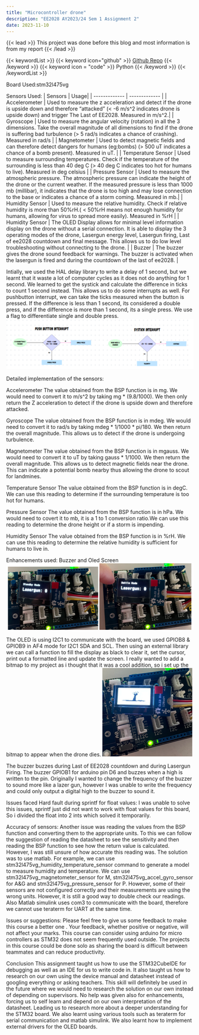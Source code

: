 ```yaml
---
title: "Microcontroller drone"
description: "EE2028 AY2023/24 Sem 1 Assignment 2"
date: 2023-11-10
---
```


{{< lead >}}
This project was done before this blog and most information is from my report
{{< /lead >}}


{{< keywordList >}}
{{< keyword icon="github" >}} [Github Repo](https://github.com/vdhorstnigel/CDR-Reader) {{< /keyword >}}
{{< keyword icon = "code" >}} Python {{< /keyword >}}
{{< /keywordList >}}

Board Used:stm32l475vg

Sensors Used:
| Sensors  | Usage|
| ------------- | ------------- |
| Accelerometer | Used to measure the z acceleration and detect if the drone is upside down and therefore “attacked” (< -6 m/s^2 indicates drone is upside down) and trigger The Last of EE2028. Measured in m/s^2.|
| Gyroscope     | Used to measure the angular velocity (rotation) in all the 3 dimensions. Take the overall magnitude of all dimensions to find if the drone is suffering bad turbulence (> 5 rad/s indicates a chance of crashing). Measured in rad/s |
| Magnetometer  | Used to detect magnetic fields and can therefore detect dangers for humans (eg:bombs) (> 500 uT indicates a chance of a bomb present). Measured in uT. |
| Temperature Sensor | Used to measure surrounding temperatures. Check if the temperature of the surrounding is less than 40 deg C (> 40 deg C indicates too hot for humans to live). Measured in deg celsius |
| Pressure Sensor | Used to measure the atmospheric pressure. The atmospheric pressure can indicate the height of the drone or the current weather. If the measured pressure is less than 1000 mb (millibar), it indicates that the drone is too high and may lose connection to the base or indicates a chance of a storm coming. Measured in mb.|
| Humidity Sensor |  Used to measure the relative humidity. Check if relative humidity is more than 50%rH.( < 50%rH means not enough humidity for humans, allowing for virus to spread more easily). Measured in %rH |
| Humidity Sensor |  The OLED Display allows for minimal level information display on the drone without a serial connection. It is able to display the 3 operating modes of the drone, Lasergun energy level, Lasergun firing, Last of ee2028 countdown and final message. This allows us to do low level troubleshooting without connecting to the drone. |
| Buzzer | The buzzer gives the drone sound feedback for warnings. The buzzer is activated when the lasergun is fired and during the countdown of the last of ee2028. |

Intially, we used the HAL delay library to write a delay of 1 second, but we learnt that it waste a lot of computer cycles as it does not do anything for 1 second. We learned to get the systick and calculate the difference in ticks to count 1 second instead. This allows us to do some interrupts as well.
For pushbutton interrupt, we can take the ticks measured when the button is pressed. If the difference is less than 1 second, its considered a double press, and if the difference is more than 1 second, its a single press. We use a flag to differentiate single and double press.
![flowchart](interrupt.png "Pushbutton and Systick Interrupt")

Detailed implementation of the sensors:

Accelerometer
The value obtained from the BSP function is in mg. We would need to convert it to m/s^2 by taking mg * (9.8/1000). We then only return the Z acceleration to detect if the drone is upside down and therefore attacked.

Gyroscope
The value obtained from the BSP function is in mdeg. We would need to convert it to rad/s by taking mdeg * 1/1000 * pi/180. We then return the overall magnitude. This allows us to detect if the drone is undergoing turbulence.

Magnetometer
The value obtained from the BSP function is in mgauss. We would need to convert it to uT by
taking gauss * 1/1000. We then return the overall magnitude. This allows us to detect magnetic
fields near the drone. This can indicate a potential bomb nearby thus allowing the drone to scout
for landmines.

Temperature Sensor
The value obtained from the BSP function is in degC. We can use this reading to determine if
the surrounding temperature is too hot for humans.

Pressure Sensor
The value obtained from the BSP function is in hPa. We would need to covert it to mb, it is a 1 to
1 conversion ratio.We can use this reading to determine the drone height or if a storm is
impending.

Humidity Sensor
The value obtained from the BSP function is in %rH. We can use this reading to determine the
relative humidity is sufficient for humans to live in.

Enhancements used: Buzzer and Oled Screen
![Modes](modes.png "Standby and Battle mode")

The OLED is using I2C1 to communicate with the board, we used GPIOB8 & GPIOB9 in AF4
mode for I2C1 SDA and SCL. Then using an external library we can call a function to fill the
display as black to clear it, set the cursor, print out a formatted line and update the screen. I really wanted to add a bitmap to my project as i thought that it was a cool addition, so i set up the bitmap to appear when the drone dies.
![The last](featured.png "The last Bitmap")

The buzzer buzzes during Last of EE2028 countdown and during Lasergun Firing. The buzzer GPIOB1 for arduino pin D6 and buzzes when a high is written to the pin. Originally I wanted to change the frequency of the buzzer to sound more like a lazer gun, however I was unable to write the frequency and could only output a digital high to the buzzer to sound it.


Issues faced
Hard fault during sprintf for float values:
I was unable to solve this issues, sprintf just did not want to work with float values for this board, So i divided the float into 2 ints which solved it temporarily.

Accuracy of sensors:
Another issue was reading the values from the BSP function and converting them to the
appropriate units. To this we can follow the suggestion of reading the datasheet to see the
sensitivity and then reading the BSP function to see how the return value is calculated.
However, I was still unsure of how accurate this reading was. The solution was to use matlab.
For example, we can use stm32l475vg_humidity_temperature_sensor command to generate a
model to measure humidity and temperature. We can use stm32l475vg_magnetometer_sensor for M, stm32l475vg_accel_gyro_sensor for
A&G and stm32l475vg_pressure_sensor for P. However, some of their sensors are not
configured correctly and their measurements are using the wrong units. However, it is still a
good way to double check our readings. Also Matlab simulink uses com3 to communicate with
the board, therefore we cannot use teraterm for UART at the same time.


Issues or suggestions: Please feel free to give us some feedback to make
this course a better one . Your feedback, whether positive or negative, will
not affect your marks.
This course can consider using arduino for micro controllers as STM32 does not seem
frequently used outside.
The projects in this course could be done solo as sharing the board is difficult between
teammates and can reduce productivity.


Conclusion
This assignment taught us how to use the STM32CubeIDE for debugging as well as an IDE for
us to write code in. It also taught us how to research on our own using the device manual and
datasheet instead of googling everything or asking teachers. This skill will definitely be used in
the future where we would need to research the solution on our own instead of depending on
supervisors. No help was given also for enhancements, forcing us to self learn and depend on
our own interpretation of the datasheet. Leading us to research more about a deeper
understanding for the STM32 board. We also learnt using various tools such as teraterm for
serial communication and matlab simulink. We also learnt how to implement external drivers for
the OLED boards.
